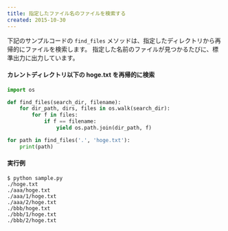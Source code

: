 ```yaml
---
title: 指定したファイル名のファイルを検索する
created: 2015-10-30
---
```


下記のサンプルコードの `find_files` メソッドは、指定したディレクトリから再帰的にファイルを検索します。
指定した名前のファイルが見つかるたびに、標準出力に出力しています。

#### カレントディレクトリ以下の hoge.txt を再帰的に検索
```python
import os

def find_files(search_dir, filename):
    for dir_path, dirs, files in os.walk(search_dir):
        for f in files:
            if f == filename:
                yield os.path.join(dir_path, f)

for path in find_files('.', 'hoge.txt'):
    print(path)
```

#### 実行例
```
$ python sample.py
./hoge.txt
./aaa/hoge.txt
./aaa/1/hoge.txt
./aaa/2/hoge.txt
./bbb/hoge.txt
./bbb/1/hoge.txt
./bbb/2/hoge.txt
```

